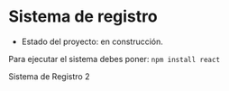 <h1>Sistema de registro</h1>

- Estado del proyecto: en construcción.

Para ejecutar el sistema debes poner:
```npm install react```

Sistema de Registro 2
